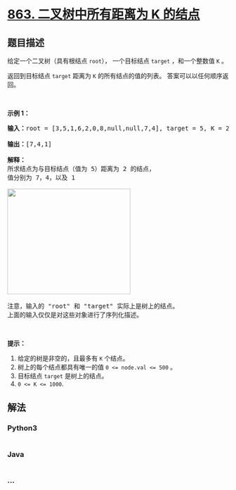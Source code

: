 # [863. 二叉树中所有距离为 K 的结点](https://leetcode-cn.com/problems/all-nodes-distance-k-in-binary-tree)

## 题目描述
<!-- 这里写题目描述 -->
<p>给定一个二叉树（具有根结点&nbsp;<code>root</code>），&nbsp;一个目标结点&nbsp;<code>target</code>&nbsp;，和一个整数值 <code>K</code> 。</p>

<p>返回到目标结点 <code>target</code> 距离为 <code>K</code> 的所有结点的值的列表。 答案可以以任何顺序返回。</p>

<p>&nbsp;</p>

<ol>
</ol>

<p><strong>示例 1：</strong></p>

<pre><strong>输入：</strong>root = [3,5,1,6,2,0,8,null,null,7,4], target = 5, K = 2

<strong>输出：</strong>[7,4,1]

<strong>解释：</strong>
所求结点为与目标结点（值为 5）距离为 2 的结点，
值分别为 7，4，以及 1

<img alt="" src="https://s3-lc-upload.s3.amazonaws.com/uploads/2018/06/28/sketch0.png" style="height: 240px; width: 280px;">

注意，输入的 &quot;root&quot; 和 &quot;target&quot; 实际上是树上的结点。
上面的输入仅仅是对这些对象进行了序列化描述。
</pre>

<p>&nbsp;</p>

<p><strong>提示：</strong></p>

<ol>
	<li>给定的树是非空的，且最多有&nbsp;<code>K</code>&nbsp;个结点。</li>
	<li>树上的每个结点都具有唯一的值&nbsp;<code>0 &lt;= node.val &lt;= 500</code>&nbsp;。</li>
	<li>目标结点&nbsp;<code>target</code>&nbsp;是树上的结点。</li>
	<li><code>0 &lt;= K &lt;= 1000</code>.</li>
</ol>



## 解法
<!-- 这里可写通用的实现逻辑 -->


### Python3
<!-- 这里可写当前语言的特殊实现逻辑 -->

```python

```

### Java
<!-- 这里可写当前语言的特殊实现逻辑 -->

```java

```

### ...
```

```
